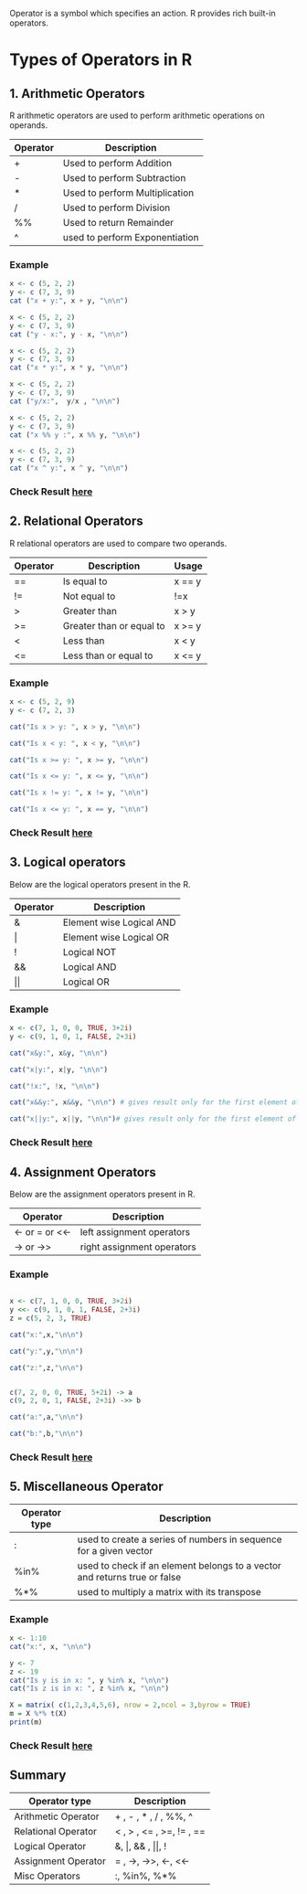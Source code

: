 Operator is a symbol which specifies an action. R provides rich built-in operators.

# Types of Operators in R

## 1. Arithmetic Operators

R arithmetic operators are used to perform arithmetic operations on operands.

|Operator|	Description	| 
|----|----|
| +	| Used to perform Addition |	
| - | Used to perform Subtraction |
| * | Used to perform Multiplication |	
| / | Used to perform Division	| 
| %% | Used to return Remainder	| 
| ^ | used to perform Exponentiation | 

### Example

```r
x <- c (5, 2, 2)
y <- c (7, 3, 9)
cat ("x + y:", x + y, "\n\n")

x <- c (5, 2, 2)
y <- c (7, 3, 9)
cat ("y - x:", y - x, "\n\n")

x <- c (5, 2, 2)
y <- c (7, 3, 9)
cat ("x * y:", x * y, "\n\n")

x <- c (5, 2, 2)
y <- c (7, 3, 9)
cat ("y/x:",  y/x , "\n\n")

x <- c (5, 2, 2)
y <- c (7, 3, 9)
cat ("x %% y :", x %% y, "\n\n")

x <- c (5, 2, 2)
y <- c (7, 3, 9)
cat ("x ^ y:", x ^ y, "\n\n")

```
### Check Result [here](https://onecompiler.com/r/3vs93kjrv)

## 2. Relational Operators

R relational operators are used to compare two operands. 

| Operator | Description| Usage|
|----|----|----|
| == | Is equal to | x == y|
| != | Not equal to |	!=x |
| > | Greater than | x > y |
| >= | Greater than or equal to |	x >= y|
| < | Less than| x < y |
| <= | Less than or equal to| x <= y|

### Example

```r
x <- c (5, 2, 9)
y <- c (7, 2, 3)

cat("Is x > y: ", x > y, "\n\n")

cat("Is x < y: ", x < y, "\n\n")

cat("Is x >= y: ", x >= y, "\n\n")

cat("Is x <= y: ", x <= y, "\n\n")

cat("Is x != y: ", x != y, "\n\n")

cat("Is x <= y: ", x == y, "\n\n")

```
### Check Result [here](https://onecompiler.com/r/3vs9a3nam)

## 3. Logical operators

Below are the logical operators present in the R.

|Operator|	Description| 
|----|----|
| & |	Element wise Logical AND | 
| \| |	Element wise Logical OR | 
| ! |	Logical NOT	| 
| && |	Logical AND | 
| \|\| |	Logical OR | 

### Example

```r
x <- c(7, 1, 0, 0, TRUE, 3+2i)
y <- c(9, 1, 0, 1, FALSE, 2+3i)

cat("x&y:", x&y, "\n\n") 

cat("x|y:", x|y, "\n\n")

cat("!x:", !x, "\n\n")

cat("x&&y:", x&&y, "\n\n") # gives result only for the first element of both vectors

cat("x||y:", x||y, "\n\n")# gives result only for the first element of both vectors

```
### Check Result [here](https://onecompiler.com/r/3vs9gqzy8)

## 4. Assignment Operators

Below are the assignment operators present in R.

|Operator|	Description| 
|----|----|
| <- or = or <<-	|  left assignment operators| 
| 	-> or ->> |	 right assignment operators|	

### Example

```r

x <- c(7, 1, 0, 0, TRUE, 3+2i)
y <<- c(9, 1, 0, 1, FALSE, 2+3i)
z = c(5, 2, 3, TRUE)

cat("x:",x,"\n\n")

cat("y:",y,"\n\n")

cat("z:",z,"\n\n")


c(7, 2, 0, 0, TRUE, 5+2i) -> a
c(9, 2, 0, 1, FALSE, 2+3i) ->> b

cat("a:",a,"\n\n")

cat("b:",b,"\n\n")
```

### Check Result [here](https://onecompiler.com/r/3vs9hj93z)

## 5. Miscellaneous  Operator
| Operator type | Description|
|----|-----|
|:|	used to create a series of numbers in sequence for a given vector|
|%in%|	used to check if an element belongs to a vector and returns true or false|	
|%*%|	used to multiply a matrix with its transpose|	

### Example

```r
x <- 1:10
cat("x:", x, "\n\n")

y <- 7
z <- 19
cat("Is y is in x: ", y %in% x, "\n\n")
cat("Is z is in x: ", z %in% x, "\n\n")

X = matrix( c(1,2,3,4,5,6), nrow = 2,ncol = 3,byrow = TRUE)
m = X %*% t(X)
print(m)
```
### Check Result [here](https://onecompiler.com/r/3vs9jfr3k)

## Summary

| Operator type | Description|
|----|-----|
| Arithmetic Operator|+ , - , * , / , %%, ^|
| Relational Operator| < , > , <= , >=, != , ==| 
| Logical Operator| &, \|, && , \|\|, ! |
| Assignment Operator|= , ->, ->>, <-, <<- |
| Misc Operators| :, %in%, %*%|

